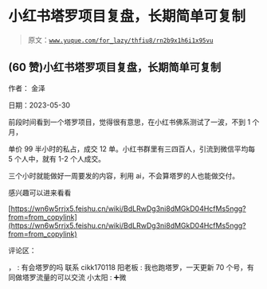 # 小红书塔罗项目复盘，长期简单可复制

> 原文：[`www.yuque.com/for_lazy/thfiu8/rn2b9x1h6i1x95vu`](https://www.yuque.com/for_lazy/thfiu8/rn2b9x1h6i1x95vu)



## (60 赞)小红书塔罗项目复盘，长期简单可复制 

作者： 金泽 

日期：2023-05-30 

前段时间看到一个塔罗项目，觉得很有意思，在小红书佛系测试了一波，不到 1 个月， 

单价 99 半小时的私占，成交 12 单。小红书群里有三四百人，引流到微信平均每 5 个人中，就有 1-2 个人成交。 

三个小时就能做好一周要发的内容，利用 ai，不会算塔罗的人也能做交付。 

感兴趣可以进来看看 

[https://wn6w5rrjx5.feishu.cn/wiki/BdLRwDg3ni8dMGkD04HcfMs5ngg?from=from_copylink](https://wn6w5rrjx5.feishu.cn/wiki/BdLRwDg3ni8dMGkD04HcfMs5ngg?from=from_copylink) 

评论区： 

， : 有会塔罗的吗 联系 cikk170118 阳老板 : 我也跑塔罗，一天更新 70 个号，有同做塔罗流量的可以交流 小太阳 : ➕微